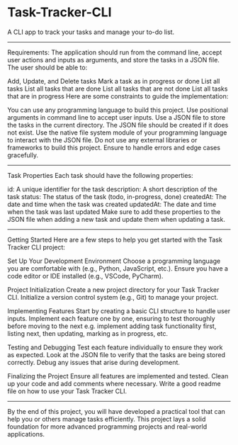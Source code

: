 # Task-Tracker-CLI
A CLI app to track your tasks and manage your to-do list.

***************************************************************************************************************************************************************

Requirements:
The application should run from the command line, accept user actions and inputs as arguments, and store the tasks in a JSON file. The user should be able to:

Add, Update, and Delete tasks
Mark a task as in progress or done
List all tasks
List all tasks that are done
List all tasks that are not done
List all tasks that are in progress
Here are some constraints to guide the implementation:

You can use any programming language to build this project.
Use positional arguments in command line to accept user inputs.
Use a JSON file to store the tasks in the current directory.
The JSON file should be created if it does not exist.
Use the native file system module of your programming language to interact with the JSON file.
Do not use any external libraries or frameworks to build this project.
Ensure to handle errors and edge cases gracefully.

***************************************************************************************************************************************************************

Task Properties
Each task should have the following properties:

id: A unique identifier for the task
description: A short description of the task
status: The status of the task (todo, in-progress, done)
createdAt: The date and time when the task was created
updatedAt: The date and time when the task was last updated
Make sure to add these properties to the JSON file when adding a new task and update them when updating a task.

***************************************************************************************************************************************************************

Getting Started
Here are a few steps to help you get started with the Task Tracker CLI project:

Set Up Your Development Environment
Choose a programming language you are comfortable with (e.g., Python, JavaScript, etc.).
Ensure you have a code editor or IDE installed (e.g., VSCode, PyCharm).

Project Initialization
Create a new project directory for your Task Tracker CLI.
Initialize a version control system (e.g., Git) to manage your project.

Implementing Features
Start by creating a basic CLI structure to handle user inputs.
Implement each feature one by one, ensuring to test thoroughly before moving to the next e.g. implement adding task functionality first, listing next, then updating, marking as in progress, etc.

Testing and Debugging
Test each feature individually to ensure they work as expected. Look at the JSON file to verify that the tasks are being stored correctly.
Debug any issues that arise during development.

Finalizing the Project
Ensure all features are implemented and tested.
Clean up your code and add comments where necessary.
Write a good readme file on how to use your Task Tracker CLI.

***************************************************************************************************************************************************************

By the end of this project, you will have developed a practical tool that can help you or others manage tasks efficiently. This project lays a solid foundation for more advanced programming projects and 
real-world applications.

